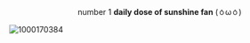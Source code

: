 ⠀⠀⠀⠀⠀⠀⠀⠀⠀⠀⠀⠀number 1 __daily dose of sunshine fan__    (⁠ㆁ⁠ω⁠ㆁ⁠)    

![1000170384](https://github.com/user-attachments/assets/380e4028-ac28-4c2b-b48d-34c8597921bc)
